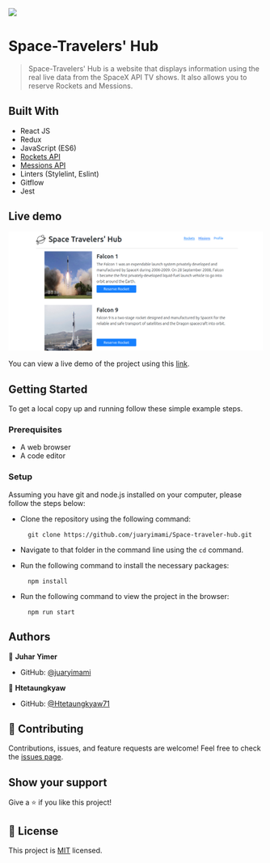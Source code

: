 ![](https://img.shields.io/badge/Microverse-blueviolet)

# Space-Travelers' Hub

> Space-Travelers' Hub is a website that displays information using the real live data from the SpaceX API TV shows. It also allows you to reserve Rockets and Messions.

## Built With

- React JS
- Redux
- JavaScript (ES6)
- [Rockets API](https://api.spacexdata.com/v3/rockets)
- [Messions API](https://api.spacexdata.com/v3/missions)
- Linters (Stylelint, Eslint)
- Gitflow
- Jest

## Live demo

![screenshot](./public/Screenshot%20from%202022-12-21%2022-09-55.png)

You can view a live demo of the project using this [link](.../..).

## Getting Started

To get a local copy up and running follow these simple example steps.

### Prerequisites

- A web browser 
- A code editor

### Setup

Assuming you have git and node.js installed on your computer, please follow the steps below: 

- Clone the repository using the following command:

        git clone https://github.com/juaryimami/Space-traveler-hub.git

- Navigate to that folder in the command line using the `cd` command.
- Run the following command to install the necessary packages: 
   
        npm install 

- Run the following command to view the project in the browser: 

        npm run start 

## Authors

👤 **Juhar Yimer**

- GitHub: [@juaryimami](https://github.com/juaryimami)

👤 **Htetaungkyaw**

- GitHub: [@Htetaungkyaw71](https://github.com/Htetaungkyaw71)

## 🤝 Contributing

Contributions, issues, and feature requests are welcome!
Feel free to check the [issues page](https://github.com/juaryimami/Space-traveler-hub/issues/).

## Show your support

Give a ⭐️ if you like this project!

## 📝 License

This project is [MIT](./LICENSE) licensed.
